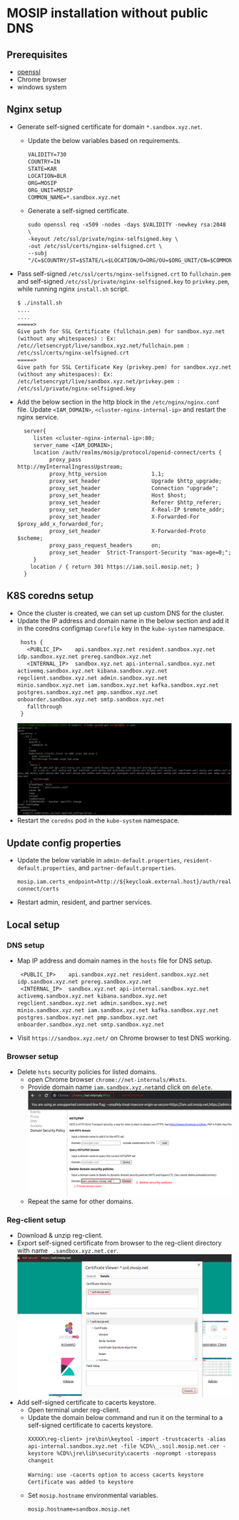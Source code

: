 # MOSIP installation without public DNS

## Prerequisites
* [openssl](https://www.openssl.org/)
* Chrome browser
* windows system

## Nginx setup
* Generate self-signed certificate for domain `*.sandbox.xyz.net`.
    * Update the below variables based on requirements.
      ```
      VALIDITY=730
      COUNTRY=IN
      STATE=KAR
      LOCATION=BLR
      ORG=MOSIP
      ORG_UNIT=MOSIP
      COMMON_NAME=*.sandbox.xyz.net
      ```
    * Generate a self-signed certificate.
      ```
      sudo openssl req -x509 -nodes -days $VALIDITY -newkey rsa:2048 \
      -keyout /etc/ssl/private/nginx-selfsigned.key \
      -out /etc/ssl/certs/nginx-selfsigned.crt \
      --subj "/C=$COUNTRY/ST=$STATE/L=$LOCATION/O=ORG/OU=$ORG_UNIT/CN=$COMMON_NAME/"
      ```

* Pass self-signed `/etc/ssl/certs/nginx-selfsigned.crt` to `fullchain.pem` and 
  self-signed `/etc/ssl/private/nginx-selfsigned.key` to `privkey.pem`, while running nginx `install.sh` script.
  ```
  $ ./install.sh
  ....
  ....
  =====>
  Give path for SSL Certificate (fullchain.pem) for sandbox.xyz.net (without any whitespaces) : Ex: /etc//letsencrypt/live/sandbox.xyz.net/fullchain.pem :  /etc/ssl/certs/nginx-selfsigned.crt
  =====>
  Give path for SSL Certificate Key (privkey.pem) for sandbox.xyz.net (without any whitespaces): Ex: /etc/letsencrypt/live/sandbox.xyz.net/privkey.pem : /etc/ssl/private/nginx-selfsigned.key
  ```

* Add the below section in the http block in the `/etc/nginx/nginx.conf` file. Update `<IAM_DOMAIN>`, `<cluster-nginx-internal-ip>` and restart the nginx service.
  ```
    server{
       listen <cluster-nginx-internal-ip>:80;
       server_name <IAM_DOMAIN>;
       location /auth/realms/mosip/protocol/openid-connect/certs {
            proxy_pass                      http://myInternalIngressUpstream;
            proxy_http_version              1.1;
            proxy_set_header                Upgrade $http_upgrade;
            proxy_set_header                Connection "upgrade";
            proxy_set_header                Host $host;
            proxy_set_header                Referer $http_referer;
            proxy_set_header                X-Real-IP $remote_addr;
            proxy_set_header                X-Forwarded-For $proxy_add_x_forwarded_for;
            proxy_set_header                X-Forwarded-Proto $scheme;
            proxy_pass_request_headers      on;
            proxy_set_header  Strict-Transport-Security "max-age=0;";
       }
      location / { return 301 https://iam.soil.mosip.net; }
    }
  ```

## K8S coredns setup
* Once the cluster is created, we can set up custom DNS for the cluster.
* Update the IP address and domain name in the below section and add it in the coredns configmap `Corefile` key in the `kube-system` namespace.
  ```
   hosts {
     <PUBLIC_IP>    api.sandbox.xyz.net resident.sandbox.xyz.net idp.sandbox.xyz.net prereg.sandbox.xyz.net
     <INTERNAL_IP>  sandbox.xyz.net api-internal.sandbox.xyz.net activemq.sandbox.xyz.net kibana.sandbox.xyz.net regclient.sandbox.xyz.net admin.sandbox.xyz.net minio.sandbox.xyz.net iam.sandbox.xyz.net kafka.sandbox.xyz.net postgres.sandbox.xyz.net pmp.sandbox.xyz.net onboarder.sandbox.xyz.net smtp.sandbox.xyz.net
     fallthrough
   }
  ```
  ![mosip-without-dns-1.png](_images/mosip-without-dns-1.png)
* Restart the `coredns` pod in the `kube-system` namespace.

## Update config properties
* Update the below variable in `admin-default.properties`, `resident-default.properties`, and `partner-default.properties`.
  ```
  mosip.iam.certs_endpoint=http://${keycloak.external.host}/auth/realms/mosip/protocol/openid-connect/certs
  ```
* Restart admin, resident, and partner services.

## Local setup

### DNS setup
* Map IP address and domain names in the `hosts` file for DNS setup.
  ```
   <PUBLIC_IP>    api.sandbox.xyz.net resident.sandbox.xyz.net idp.sandbox.xyz.net prereg.sandbox.xyz.net
   <INTERNAL_IP>  sandbox.xyz.net api-internal.sandbox.xyz.net activemq.sandbox.xyz.net kibana.sandbox.xyz.net regclient.sandbox.xyz.net admin.sandbox.xyz.net minio.sandbox.xyz.net iam.sandbox.xyz.net kafka.sandbox.xyz.net postgres.sandbox.xyz.net pmp.sandbox.xyz.net onboarder.sandbox.xyz.net smtp.sandbox.xyz.net
  ```
* Visit `https://sandbox.xyz.net/` on Chrome browser to test DNS working.

### Browser setup
* Delete `hsts` security policies for listed domains.
    * open Chrome browser `chrome://net-internals/#hsts`.
    * Provide domain name `iam.sandbox.xyz.net`and click on `delete`.
      ![mosip-without-dns-2.png](_images/mosip-without-dns-2.png)
    * Repeat the same for other domains.

### Reg-client setup
* Download & unzip reg-client.
* Export self-signed certificate from browser to the reg-client directory with name `_.sandbox.xyz.net.cer`.
  ![mosip-without-dns-3.png](_images/mosip-without-dns-3.png)
* Add self-signed certificate to cacerts keystore.
    * Open terminal under reg-client.
    * Update the domain below command and run it on the terminal to a self-signed certificate to cacerts keystore.
      ```
      XXXXX\reg-client> jre\bin\keytool -import -trustcacerts -alias api-internal.sandbox.xyz.net -file %CD%\_.soil.mosip.net.cer -keystore %CD%\jre\lib\security\cacerts -noprompt -storepass changeit
      
      Warning: use -cacerts option to access cacerts keystore
      Certificate was added to keystore
      ```
    * Set `mosip.hostname` environmental variables.
      ```
      mosip.hostname=sandbox.mosip.net
      ```
